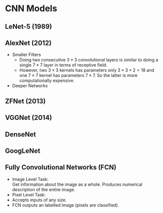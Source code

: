 # CNN Models

## LeNet-5 (1989)


## AlexNet (2012)
* Smaller Filters
    * Doing two consecutive $3 \times 3$ convolutional layers is similar to doing a single $7 \times 7$ layer in terms of receptive field.
    * However, two $3 \times 3$ kernels has parameters only $3 \times 3 \times 2 = 18$ and one $7 \times 7$ kernel has parameters $7 \times 7$. So the latter is more computationally expensive.
* Deeper Networks


## ZFNet (2013)
## VGGNet (2014)
## DenseNet
## GoogLeNet


## Fully Convolutional Networks (FCN)
* Image Level Task: \
Get information about the image as a whole.
Produces numerical description of the entire image.
* Pixel Level Task: 
* Accepts inputs of any size.
* FCN outputs an labelled image (pixels are classified).
